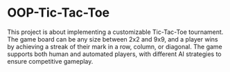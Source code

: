 # OOP-Tic-Tac-Toe
This project is about implementing a customizable Tic-Tac-Toe tournament. The game board can be any size between 2x2 and 9x9, and a player wins by achieving a streak of their mark in a row, column, or diagonal. The game supports both human and automated players, with different AI strategies to ensure competitive gameplay.
